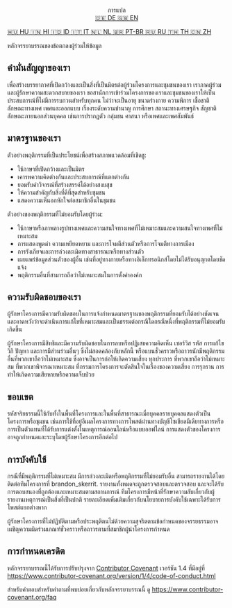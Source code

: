 <p align="center">
การแปล <br>
<a href=https://github.com/Ciphey/Ciphey/tree/master/translations/de/CODE_OF_CONDUCT.md>🇩🇪 DE   </a>
<a href=https://github.com/Ciphey/Ciphey/tree/master/CODE_OF_CONDUCT.md>🇬🇧 EN   </a>

<a href=https://github.com/Ciphey/Ciphey/tree/master/translations/hu/CODE_OF_CONDUCT.md>🇭🇺 HU   </a>
<a href=https://github.com/Ciphey/Ciphey/tree/master/translations/hi/CODE_OF_CONDUCT.md>🇮🇳 HI   </a>
<a href=https://github.com/Ciphey/Ciphey/tree/master/translations/id/CODE_OF_CONDUCT.md>🇮🇩 ID   </a>
<a href=https://github.com/Ciphey/Ciphey/tree/master/translations/it/CODE_OF_CONDUCT.md>🇮🇹 IT   </a>
<a href=https://github.com/Ciphey/Ciphey/tree/master/translations/nl/CODE_OF_CONDUCT.md>🇳🇱 NL   </a>
<a href=https://github.com/Ciphey/Ciphey/tree/master/translations/pt-br/CODE_OF_CONDUCT.md>🇧🇷 PT-BR   </a>
<a href=https://github.com/Ciphey/Ciphey/tree/master/translations/ru/CODE_OF_CONDUCT.md>🇷🇺 RU   </a>
<a href="https://github.com/Ciphey/Ciphey/tree/master/translations/th/CODE_OF_CONDUCT.md">🇹🇭 TH   </a>
<a href=https://github.com/Ciphey/Ciphey/tree/master/translations/zh/CODE_OF_CONDUCT.md>🇨🇳 ZH   </a>
</p>

หลักจรรยาบรรณของข้อตกลงผู้ร่วมให้ข้อมูล

## คำมั่นสัญญาของเรา

เพื่อสร้างบรรยากาศที่เปิดกว้างและเป็นสิ่งที่เป็นมิตรต่อผู้ร่วมโครงการและชุมชนของเรา เราภาคผู้ร่วมและผู้รักษาความสะดวกสบายของเรา ขอสานักการเข้าร่วมโครงการของเราและชุมชนของเราให้เป็นประสบการณ์ที่ไม่มีการรบกวนสำหรับทุกคน ไม่ว่าจะเป็นอายุ ขนาดร่างกาย ความพิการ เชื้อชาติ ลักษณะทางเพศ เพศและออกแบบ เรื่องระดับความชำนาญ การศึกษา สถานะทางเศรษฐกิจ สัญชาติ ลักษณะภายนอกส่วนบุคคล เช่นการปรากฏตัว กลุ่มชน ศาสนา หรือเพศและเพศสัมพันธ์

## มาตรฐานของเรา

ตัวอย่างพฤติกรรมที่เป็นประโยชน์เพื่อสร้างสภาพแวดล้อมที่เชิดชู:

- ใช้ภาษาที่เปิดกว้างและเป็นมิตร
- เคารพความคิดต่างกันและประสบการณ์ที่แตกต่างกัน
- ยอมรับคำวิจารณ์ที่สร้างสรรค์ได้อย่างสงบสุข
- ให้ความสำคัญกับสิ่งที่ดีที่สุดสำหรับชุมชน
- แสดงความเห็นอกหักใจต่อสมาชิกอื่นในชุมชน

ตัวอย่างของพฤติกรรมที่ไม่ยอมรับโดยผู้ร่วม:

- ใช้ภาษาหรือภาพลางรูปทางเพศและความสนใจทางเพศที่ไม่เหมาะสมและความสนใจทางเพศที่ไม่เหมาะสม
- การแสดงพูดด่า ความเหยียดหยาม และการโจมตีส่วนตัวหรือการโจมตีทางการเมือง
- การรังเกียจและการล่วงละเมิดทางสาธารณะหรือทางส่วนตัว
- เผยแพร่ข้อมูลส่วนตัวของผู้อื่น เช่นที่อยู่ทางกายหรือทางอิเล็กทรอนิกส์โดยไม่ได้รับอนุญาตโดยชัดแจ้ง
- พฤติกรรมอื่นที่สามารถถือว่าไม่เหมาะสมในการตั้งค่าองค์ก

## ความรับผิดชอบของเรา

ผู้รักษาโครงการมีความรับผิดชอบในการแจ้งกำหนดมาตรฐานของพฤติกรรมที่ยอมรับได้อย่างชัดเจน และคาดหวังว่าจะดำเนินการแก้ไขที่เหมาะสมและเป็นธรรมต่อกรณีใดกรณีหนึ่งที่พฤติกรรมที่ไม่ยอมรับเกิดขึ้น

ผู้รักษาโครงการมีสิทธิและมีความรับผิดชอบในการลบหรือปฏิเสธความคิดเห็น เซอร์วิส รหัส การแก้ไขวิกิ ปัญหา และการมีส่วนร่วมอื่นๆ ซึ่งไม่สอดคล้องกับหลักนี้ หรือแบนชั่วคราวหรือถาวรนักมีพฤติกรรมอื่นที่พวกเขาถือว่าไม่เหมาะสม ซึ่งอาจเป็นการก่อให้เกิดความเสี่ยง ทุกประการ ที่พวกเขาถือว่าไม่เหมาะสม ที่พวกเขาพิจารณาเหมาะสม ที่กรรมการโครงการจะตัดสินใจในเรื่องของความเสี่ยง การรุกราน การทำให้เกิดความเสียหายหรือความเจ็บป่วย

## ขอบเขต

รหัสจริยธรรมนี้ใช้กับทั้งในพื้นที่โครงการและในพื้นที่สาธารณะเมื่อบุคคลรายบุคคลแสดงตัวเป็นโครงการหรือชุมชน เช่นการใช้ที่อยู่อีเมลโครงการทางการโพสต์ผ่านทางบัญชีโซเชียลมีเดียทางการหรือการเป็นตัวแทนที่ได้รับการแต่งตั้งในเหตุการณ์ออนไลน์หรือแบบออฟไลน์ การแสดงตัวของโครงการอาจถูกกำหนดและระบุโดยผู้รักษาโครงการอีกต่อไป

## การบังคับใช้

กรณีที่มีพฤติกรรมที่ไม่เหมาะสม มีการล่วงละเมิดหรือพฤติกรรมที่ไม่ยอมรับอื่น สามารถรายงานได้โดยติดต่อทีมโครงการที่ brandon_skerrit. รายงานทั้งหมดจะถูกตรวจสอบและตรวจสอบ และจะได้รับการตอบสนองที่ถูกต้องและเหมาะสมตามสถานการณ์ ทีมโครงการมีหน้าที่รักษาความลับเกี่ยวกับผู้รายงานเหตุการณ์เป็นสิ่งที่เป็นปกติ รายละเอียดเพิ่มเติมเกี่ยวกับนโยบายการบังคับใช้เฉพาะได้รับการโพสต์แยกต่างหาก

ผู้รักษาโครงการที่ไม่ปฏิบัติตามหรือประพฤติตนไม่ด้วยความสุจริตตามข้อกำหนดของจรรยธรรมอาจเผชิญความผิดร่วมเกณฑ์ชั่วคราวหรือถาวรตามที่สมาชิกผู้นำโครงการกำหนด

## การกำหนดเครดิต

หลักจรรยาบรรณนี้ได้รับการปรับปรุงจาก [Contributor Covenant][homepage] เวอร์ชัน 1.4
ที่มีอยู่ที่ <https://www.contributor-covenant.org/version/1/4/code-of-conduct.html>

[homepage]: https://www.contributor-covenant.org

สำหรับคำตอบสำหรับคำถามที่พบบ่อยเกี่ยวกับหลักจรรยาบรรณนี้ ดู
<https://www.contributor-covenant.org/faq>
